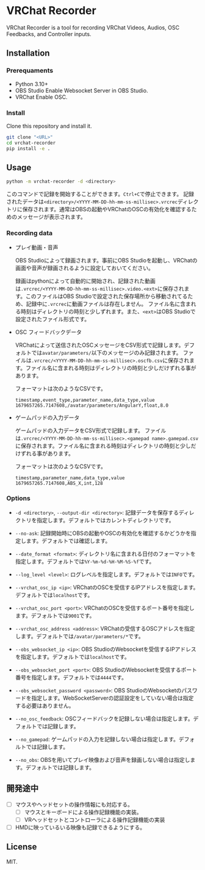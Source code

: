 # VRChat Recorder

VRChat Recorder is a tool for recording VRChat Videos, Audios, OSC Feedbacks, and Controller inputs.

## Installation

### Prerequaments

- Python 3.10+
- OBS Studio
  Enable Websocket Server in OBS Studio.
- VRChat
  Enable OSC.

### Install

Clone this repository and install it.

```bash
git clone "<URL>"
cd vrchat-recorder
pip install -e .
```

## Usage

```bash
python -m vrchat-recorder -d <directory>
```

このコマンドで記録を開始することができます。`Ctrl+C`で停止できます。
記録されたデータは`<directory>/<YYYY-MM-DD-hh-mm-ss-millisec>.vrcrec`ディレクトリに保存されます。通常はOBSの起動やVRChatのOSCの有効化を確認するためのメッセージが表示されます。

### Recording data

- プレイ動画・音声

  OBS Studioによって録画されます。事前にOBS Studioを起動し、VRChatの画面や音声が録画されるように設定しておいてください。

  録画はpythonによって自動的に開始され、記録された動画は`.vrcrec/<YYYY-MM-DD-hh-mm-ss-millisec>.video.<ext>`に保存されます。このファイルはOBS Studioで設定された保存場所から移動されてるため、記録中に`.vrcrec`に動画ファイルは存在しません。
  ファイル名に含まれる時刻はディレクトリの時刻と少しずれます。また、`<ext>`はOBS Studioで設定されたファイル形式です。

- OSC フィードバックデータ

  VRChatによって送信されたOSCメッセージをCSV形式で記録します。デフォルトでは`avatar/parameters/`以下のメッセージのみ記録されます。
  ファイルは`.vrcrec/<YYYY-MM-DD-hh-mm-ss-millisec>.oscfb.csv`に保存されます。ファイル名に含まれる時刻はディレクトリの時刻と少しだけずれる事があります。

  フォーマットは次のようなCSVです。

  ```csv
  timestamp,event_type,parameter_name,data_type,value
  1679657265.7147608,/avatar/parameters/AngularY,float,8.0
  ```

- ゲームパッドの入力データ

  ゲームパッドの入力データをCSV形式で記録します。
  ファイルは`.vrcrec/<YYYY-MM-DD-hh-mm-ss-millisec>.<gamepad name>.gamepad.csv`に保存されます。ファイル名に含まれる時刻はディレクトリの時刻と少しだけずれる事があります。

  フォーマットは次のようなCSVです。

  ```csv
  timestamp,parameter_name,data_type,value
  1679657265.7147608,ABS_X,int,128
  ```

### Options

- `-d <directory>`, `--output-dir <directory>`:
  記録データを保存するディレクトリを指定します。デフォルトではカレントディレクトリです。

- `--no-ask`:
  記録開始時にOBSの起動やOSCの有効化を確認するかどうかを指定します。デフォルトでは確認します。

- `--date_format <format>`:
  ディレクトリ名に含まれる日付のフォーマットを指定します。デフォルトでは`%Y-%m-%d-%H-%M-%S-%f`です。

- `--log_level <level>`:
  ログレベルを指定します。デフォルトでは`INFO`です。

- `--vrchat_osc_ip <ip>`:
  VRChatのOSCを受信するIPアドレスを指定します。デフォルトでは`localhost`です。

- `--vrchat_osc_port <port>`:
  VRChatのOSCを受信するポート番号を指定します。デフォルトでは`9001`です。

- `--vrchat_osc_address <address>`:
  VRChatの受信するOSCアドレスを指定します。デフォルトでは`/avatar/parameters/*`です。

- `--obs_websocket_ip <ip>`:
  OBS StudioのWebsocketを受信するIPアドレスを指定します。デフォルトでは`localhost`です。

- `--obs_websocket_port <port>`:
  OBS StudioのWebsocketを受信するポート番号を指定します。デフォルトでは`4444`です。

- `--obs_websocket_password <password>`:
  OBS StudioのWebsocketのパスワードを指定します。WebSocketServerの認証設定をしていない場合は指定する必要はありません。

- `--no_osc_feedback`:
  OSCフィードバックを記録しない場合は指定します。デフォルトでは記録します。

- `--no_gamepad`:
  ゲームパッドの入力を記録しない場合は指定します。デフォルトでは記録します。

- `--no_obs`:
  OBSを用いてプレイ映像および音声を録画しない場合は指定します。デフォルトでは記録します。

## 開発途中

- [ ] マウスやヘッドセットの操作情報にも対応する。
  - [ ] マウスとキーボードによる操作記録機能の実装。
  - [ ] VRヘッドセットとコントローラによる操作記録機能の実装
- [ ] HMDに映っているいる映像も記録できるようにする。

## License

MIT.
